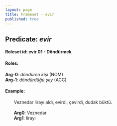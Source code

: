 ```yaml
---
layout: page
title: Frameset - evir
published: true
---
```

<h2>Predicate: <i>evir</i></h2>
<h4>Roleset id: evir.01 - Döndürmek<br>
<h4>Roles:</h4>
<b>Arg-0</b>: <i>döndüren kişi</i>  (NOM) <br>
<b>Arg-1</b>: <i>döndürdüğü şey</i>  (ACC) <br>
<h4>Example:</h4>
&emsp;&emsp;Veznedar lirayı aldı, evirdi, çevirdi, dudak büktü.<br><br>
&emsp;&emsp;<b>Arg0</b>:  Veznedar<br>
&emsp;&emsp;<b>Arg1</b>:  lirayı<br>

